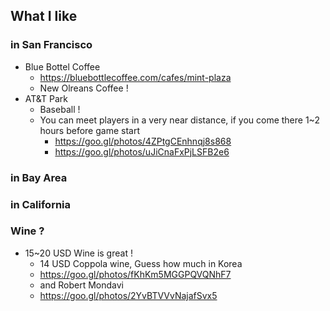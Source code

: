 ## What I like
### in San Francisco
- Blue Bottel Coffee
  - https://bluebottlecoffee.com/cafes/mint-plaza
  - New Olreans Coffee !
- AT&T Park
  - Baseball !
  - You can meet players in a very near distance, if you come there 1~2 hours before game start
    - https://goo.gl/photos/4ZPtgCEnhnqj8s868
    - https://goo.gl/photos/uJiCnaFxPjLSFB2e6
### in Bay Area
### in California
### Wine ?
- 15~20 USD Wine is great !
  - 14 USD Coppola wine, Guess how much in Korea
  - https://goo.gl/photos/fKhKm5MGGPQVQNhF7
  - and Robert Mondavi 
  - https://goo.gl/photos/2YvBTVVvNajafSvx5
